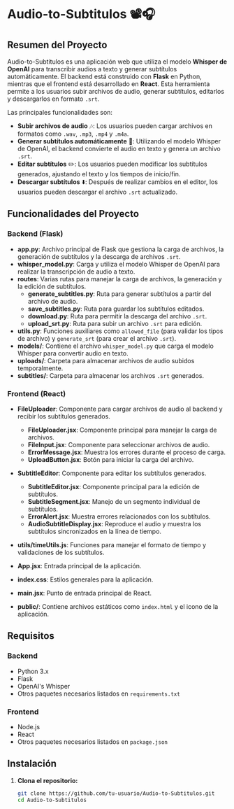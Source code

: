 # Audio-to-Subtitulos 📽️🎧

## Resumen del Proyecto

Audio-to-Subtitulos es una aplicación web que utiliza el modelo **Whisper de OpenAI** para transcribir audios a texto y generar subtítulos automáticamente. El backend está construido con **Flask** en Python, mientras que el frontend está desarrollado en **React**. Esta herramienta permite a los usuarios subir archivos de audio, generar subtítulos, editarlos y descargarlos en formato `.srt`.

Las principales funcionalidades son:
- **Subir archivos de audio** 🎶: Los usuarios pueden cargar archivos en formatos como `.wav`, `.mp3`, `.mp4` y `.m4a`.
- **Generar subtítulos automáticamente** 📝: Utilizando el modelo Whisper de OpenAI, el backend convierte el audio en texto y genera un archivo `.srt`.
- **Editar subtítulos** ✏️: Los usuarios pueden modificar los subtítulos generados, ajustando el texto y los tiempos de inicio/fin.
- **Descargar subtítulos** ⬇️: Después de realizar cambios en el editor, los usuarios pueden descargar el archivo `.srt` actualizado.

## Funcionalidades del Proyecto

### Backend (Flask)
- **app.py**: Archivo principal de Flask que gestiona la carga de archivos, la generación de subtítulos y la descarga de archivos `.srt`.
- **whisper_model.py**: Carga y utiliza el modelo Whisper de OpenAI para realizar la transcripción de audio a texto.
- **routes**: Varias rutas para manejar la carga de archivos, la generación y la edición de subtítulos.
  - **generate_subtitles.py**: Ruta para generar subtítulos a partir del archivo de audio.
  - **save_subtitles.py**: Ruta para guardar los subtítulos editados.
  - **download.py**: Ruta para permitir la descarga del archivo `.srt`.
  - **upload_srt.py**: Ruta para subir un archivo `.srt` para edición.
- **utils.py**: Funciones auxiliares como `allowed_file` (para validar los tipos de archivo) y `generate_srt` (para crear el archivo `.srt`).
- **models/**: Contiene el archivo `whisper_model.py` que carga el modelo Whisper para convertir audio en texto.
- **uploads/**: Carpeta para almacenar archivos de audio subidos temporalmente.
- **subtitles/**: Carpeta para almacenar los archivos `.srt` generados.

### Frontend (React)
- **FileUploader**: Componente para cargar archivos de audio al backend y recibir los subtítulos generados.
  - **FileUploader.jsx**: Componente principal para manejar la carga de archivos.
  - **FileInput.jsx**: Componente para seleccionar archivos de audio.
  - **ErrorMessage.jsx**: Muestra los errores durante el proceso de carga.
  - **UploadButton.jsx**: Botón para iniciar la carga del archivo.

- **SubtitleEditor**: Componente para editar los subtítulos generados.
  - **SubtitleEditor.jsx**: Componente principal para la edición de subtítulos.
  - **SubtitleSegment.jsx**: Manejo de un segmento individual de subtítulos.
  - **ErrorAlert.jsx**: Muestra errores relacionados con los subtítulos.
  - **AudioSubtitleDisplay.jsx**: Reproduce el audio y muestra los subtítulos sincronizados en la línea de tiempo.

- **utils/timeUtils.js**: Funciones para manejar el formato de tiempo y validaciones de los subtítulos.
- **App.jsx**: Entrada principal de la aplicación.
- **index.css**: Estilos generales para la aplicación.
- **main.jsx**: Punto de entrada principal de React.
- **public/**: Contiene archivos estáticos como `index.html` y el icono de la aplicación.

## Requisitos

### Backend
- Python 3.x
- Flask
- OpenAI's Whisper
- Otros paquetes necesarios listados en `requirements.txt`

### Frontend
- Node.js
- React
- Otros paquetes necesarios listados en `package.json`

## Instalación

1. **Clona el repositorio:**

   ```bash
   git clone https://github.com/tu-usuario/Audio-to-Subtitulos.git
   cd Audio-to-Subtitulos
